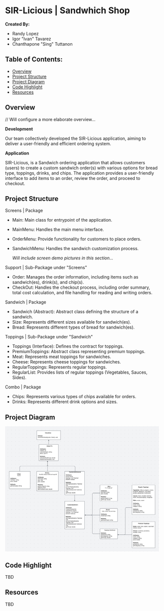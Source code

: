# SIR-Licious | Sandwhich Shop

**Created By:**
- Randy Lopez
- Igor "Ivan" Tavarez
- Chanthapone "Sing" Tuttanon

## Table of Contents:
- [Overview](#overview)
- [Project Structure](#project-structure)
- [Project Diagram](#project-diagram)
- [Code Highlight](#code-highlight)
- [Resources](#resources)

## Overview
// Will configure a more elaborate overview...

**Development**

Our team collectively developed the SIR-Licious application, aiming to deliver a user-friendly and efficient ordering system. 

**Application**

SIR-Licious, is a Sandwich ordering application that allows customers (users) to create a custom sandwich order(s) with various options for bread type, toppings, drinks, and chips. The application provides a user-friendly interface to add items to an order, review the order, and proceed to checkout.


## Project Structure 

Screens | Package
- Main: Main class for entrypoint of the application.
- MainMenu: Handles the main menu interface.
- OrderMenu: Provide functionality for customers to place orders.
- SandwichMenu: Handles the sandwich customization process.

  *Will include screen demo pictures in this section...*

Support | Sub-Package under "Screens"
- Order: Manages the order information, including items such as sandwich(es), drink(s), and chip(s).
- CheckOut: Handles the checkout process, including order summary, total cost calculation, and file handling for reading and writing orders.


Sandwich | Package
- Sandwich (Abstract): Abstract class defining the structure of a sandwich.
- Size: Represents different sizes available for sandwich(es).
- Bread: Represents different types of bread for sandwich(es).

Toppings | Sub-Package under "Sandwich"
- Toppings (Interface): Defines the contract for toppings.
- PremiumToppings: Abstract class representing premium toppings.
- Meat: Represents meat toppings for sandwiches.
- Cheese: Represents cheese toppings for sandwiches.
- RegularToppings: Represents regular toppings.
- RegularList: Provides lists of regular toppings (Vegetables, Sauces, Sides).

Combo | Package
- Chips: Represents various types of chips available for orders.
- Drinks: Represents different drink options and sizes.


## Project Diagram
![Diagram](src/main/resources/Capstone-Diagram.png)

## Code Highlight
TBD

## Resources
TBD
